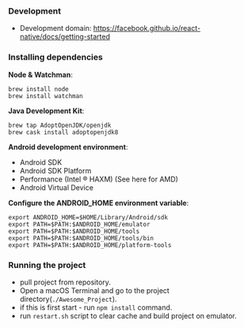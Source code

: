 
### Development
- Development domain: https://facebook.github.io/react-native/docs/getting-started

### Installing dependencies

**Node & Watchman**:
```
brew install node
brew install watchman
```
**Java Development Kit**:
```
brew tap AdoptOpenJDK/openjdk
brew cask install adoptopenjdk8
```

**Android development environment**:
- Android SDK
- Android SDK Platform
- Performance (Intel ® HAXM) (See here for AMD)
- Android Virtual Device


**Configure the ANDROID_HOME environment variable**:
```
export ANDROID_HOME=$HOME/Library/Android/sdk
export PATH=$PATH:$ANDROID_HOME/emulator
export PATH=$PATH:$ANDROID_HOME/tools
export PATH=$PATH:$ANDROID_HOME/tools/bin
export PATH=$PATH:$ANDROID_HOME/platform-tools
```

### Running the project
- pull project from repository.
- Open a macOS Terminal and go to the project directory(`./Awesome_Project`).
- if this is first start - run ``npm install`` command.
- run `restart.sh` script to clear cache and build project on emulator.




